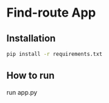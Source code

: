 # Find-route App
## Installation
```bash
pip install -r requirements.txt
```

## How to run
run app.py
